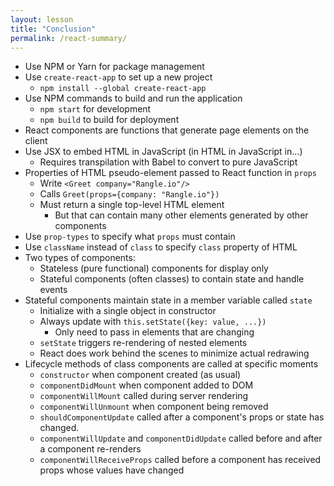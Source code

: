 ```yaml
---
layout: lesson
title: "Conclusion"
permalink: /react-summary/
---
```


- Use NPM or Yarn for package management
- Use `create-react-app` to set up a new project
  - `npm install --global create-react-app`
- Use NPM commands to build and run the application
  - `npm start` for development
  - `npm build` to build for deployment
- React components are functions that generate page elements on the client
- Use JSX to embed HTML in JavaScript (in HTML in JavaScript in...)
  - Requires transpilation with Babel to convert to pure JavaScript
- Properties of HTML pseudo-element passed to React function in `props`
  - Write `<Greet company="Rangle.io"/>`
  - Calls `Greet(props={company: "Rangle.io"})`
  - Must return a single top-level HTML element
    - But that can contain many other elements generated by other components
- Use `prop-types` to specify what `props` must contain
- Use `className` instead of `class` to specify `class` property of HTML
- Two types of components:
  - Stateless (pure functional) components for display only
  - Stateful components (often classes) to contain state and handle events
- Stateful components maintain state in a member variable called `state`
  - Initialize with a single object in constructor
  - Always update with `this.setState({key: value, ...})`
    - Only need to pass in elements that are changing
  - `setState` triggers re-rendering of nested elements
  - React does work behind the scenes to minimize actual redrawing
- Lifecycle methods of class components are called at specific moments
  - `constructor` when component created (as usual)
  - `componentDidMount` when component added to DOM
  - `componentWillMount` called during server rendering
  - `componentWillUnmount` when component being removed
  - `shouldComponentUpdate` called after a component's props or state has changed.
  - `componentWillUpdate` and `componentDidUpdate` called before and after a component re-renders
  - `componentWillReceiveProps` called before a component has received props whose values have changed

